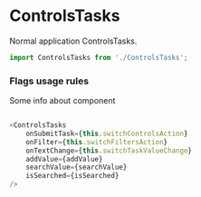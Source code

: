 # ControlsTasks

Normal application ControlsTasks.

```js
import ControlsTasks from './ControlsTasks';
```

<!-- STORY -->

### Flags usage rules

Some info about component
```js

<ControlsTasks
    onSubmitTask={this.switchControlsAction}
    onFilter={this.switchFiltersAction}
    onTextChange={this.switchTaskValueChange}
    addValue={addValue}
    searchValue={searchValue}
    isSearched={isSearched}
/>

```
